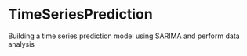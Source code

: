 # TimeSeriesPrediction

Building a time series prediction model using SARIMA and perform data analysis
